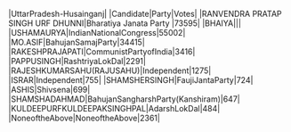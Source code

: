  
|UttarPradesh-Husainganj|
|Candidate|Party|Votes|
|RANVENDRA PRATAP SINGH URF DHUNNI|Bharatiya Janata Party             |73595|
|BHAIYA|||
|USHAMAURYA|IndianNationalCongress|55002|
|MO.ASIF|BahujanSamajParty|34415|
|RAKESHPRAJAPATI|CommunistPartyofIndia|3416|
|PAPPUSINGH|RashtriyaLokDal|2291|
|RAJESHKUMARSAHU(RAJUSAHU)|Independent|1275|
|ISRAR|Independent|755|
|SHAMSHERSINGH|FaujiJantaParty|724|
|ASHIS|Shivsena|699|
|SHAMSHADAHMAD|BahujanSangharshParty(Kanshiram)|647|
|KULDEEPURFKULDEEPAKSINGHPAL|AdarshLokDal|484|
|NoneoftheAbove|NoneoftheAbove|2361|
